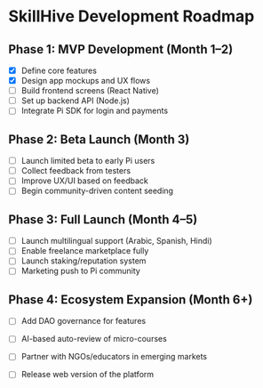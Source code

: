 # SkillHive Development Roadmap

## Phase 1: MVP Development (Month 1–2)
- [x] Define core features
- [x] Design app mockups and UX flows
- [ ] Build frontend screens (React Native)
- [ ] Set up backend API (Node.js)
- [ ] Integrate Pi SDK for login and payments

## Phase 2: Beta Launch (Month 3)
- [ ] Launch limited beta to early Pi users
- [ ] Collect feedback from testers
- [ ] Improve UX/UI based on feedback
- [ ] Begin community-driven content seeding

## Phase 3: Full Launch (Month 4–5)
- [ ] Launch multilingual support (Arabic, Spanish, Hindi)
- [ ] Enable freelance marketplace fully
- [ ] Launch staking/reputation system
- [ ] Marketing push to Pi community

## Phase 4: Ecosystem Expansion (Month 6+)
- [ ] Add DAO governance for features
- [ ] AI-based auto-review of micro-courses
- [ ] Partner with NGOs/educators in emerging markets
- [ ] Release web version of the platform


